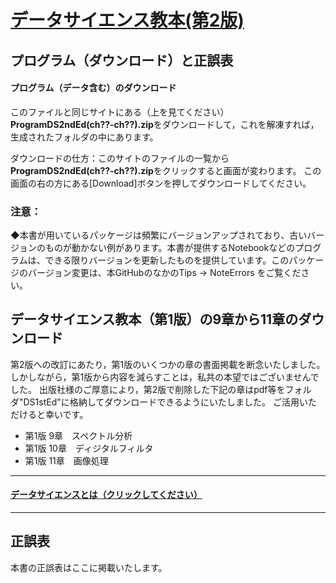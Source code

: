 # [データサイエンス教本(第2版)](https://www.ohmsha.co.jp/book/9784274231148/)
## プログラム（ダウンロード）と正誤表

#### プログラム（データ含む）のダウンロード
このファイルと同じサイトにある（上を見てください）**ProgramDS2ndEd(ch??-ch??).zip**をダウンロードして，これを解凍すれば，
生成されたフォルダの中にあります。

ダウンロードの仕方：このサイトのファイルの一覧から**ProgramDS2ndEd(ch??-ch??).zip**をクリックすると画面が変わります。
この画面の右の方にある[Download]ボタンを押してダウンロードしてください。

### 注意：
◆本書が用いているパッケージは頻繁にバージョンアップされており、古いバージョンのものが動かない例があります。本書が提供するNotebookなどのプログラムは、できる限りバージョンを更新したものを提供しています。このパッケージのバージョン変更は、本GitHubのなかのTips &rarr; NoteErrors をご覧ください。


## データサイエンス教本（第1版）の9章から11章のダウンロード

第2版への改訂にあたり，第1版のいくつかの章の書面掲載を断念いたしました。
しかしながら，第1版から内容を減らすことは，私共の本望ではございませんでした。
出版社様のご厚意により，第2版で削除した下記の章はpdf等をフォルダ"DS1stEd"に格納してダウンロードできるようにいたしました。
ご活用いただけると幸いです。

- 第1版 9章　スペクトル分析
- 第1版 10章　ディジタルフィルタ
- 第1版 11章　画像処理



-------------------------------------------------------------------------------------
#### [データサイエンスとは（クリックしてください）](../DataScience/WhatIsDataScience.md)
-------------------------------------------------------------------------------------
## 正誤表
<!--- 本書の正誤表です。誤りに関し小職の力の足りなさをお詫びいたします。誤りの訂正をお願いいたします。--->

本書の正誤表はここに掲載いたします。

